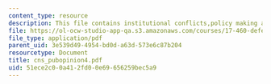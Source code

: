 ```yaml
---
content_type: resource
description: This file contains institutional conflicts,policy making and peace movement.
file: https://ol-ocw-studio-app-qa.s3.amazonaws.com/courses/17-460-defense-politics-spring-2006/51ece2c00a412fd00e69656259bec5a9_cns_pubopinion4.pdf
file_type: application/pdf
parent_uid: 3e539d49-4954-bd0d-a63d-573e6c87b204
resourcetype: Document
title: cns_pubopinion4.pdf
uid: 51ece2c0-0a41-2fd0-0e69-656259bec5a9
---
```

